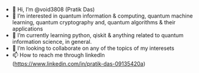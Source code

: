 - 👋 Hi, I’m @void3808 (Pratik Das)
- 👀 I’m interested in quantum information & computing, quantum machine learning, quantum cryptography and, quantum algorithms & their applications
- 🌱 I’m currently learning python, qiskit & anything related to quantum information science, in general.
- 💞️ I’m looking to collaborate on any of the topics of my interesets
- 📫 How to reach me through linkedIn (https://www.linkedin.com/in/pratik-das-09135420a)

<!---
void3808/void3808 is a ✨ special ✨ repository because its `README.md` (this file) appears on your GitHub profile.
You can click the Preview link to take a look at your changes.
--->
